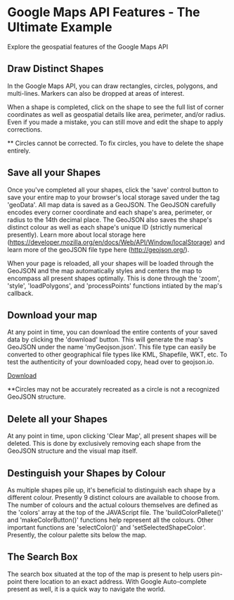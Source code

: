 # Google Maps API Features - The Ultimate Example
Explore the geospatial features of the Google Maps API

## Draw Distinct Shapes
In the Google Maps API, you can draw rectangles, circles, polygons, and multi-lines. Markers can also be dropped at areas of interest.

When a shape is completed, click on the shape to see the full list of corner coordinates as well as geospatial details like area, perimeter, and/or radius. Even if you made a mistake, you can still move and edit the shape to apply corrections. 

** Circles cannot be corrected. To fix circles, you have to delete the shape entirely.

## Save all your Shapes
Once you've completed all your shapes, click the 'save' control button to save your entire map to your browser's local storage saved under the tag 'geoData'. All map data is saved as a GeoJSON. The GeoJSON carefully encodes every corner coordinate and each shape's area, perimeter, or radius to the 14th decimal place. The GeoJSON also saves the shape's distinct colour as well as each shape's unique ID (strictly numerical presently). Learn more about local storage here (https://developer.mozilla.org/en/docs/Web/API/Window/localStorage) and learn more of the geoJSON file type here (http://geojson.org/). 

When your page is reloaded, all your shapes will be loaded through the GeoJSON and the map automatically styles and centers the map to encompass all present shapes optimally. This is done through the 'zoom', 'style', 'loadPolygons', and 'processPoints' functions intiated by the map's callback.

## Download your map
At any point in time, you can download the entire contents of your saved data by clicking the 'download' button. This will generate the map's GeoJSON under the name 'myGeojson.json'. This file type can easily be converted to other geographical file types like KML, Shapefile, WKT, etc. To test the authenticity of your downloaded copy, head over to geojson.io.

<a href="res/myGeojson.json" download>Download</a>

**Circles may not be accurately recreated as a circle is not a recognized GeoJSON structure.

## Delete all your Shapes
At any point in time, upon clicking 'Clear Map', all present shapes will be deleted. This is done by exclusively removing each shape from the GeoJSON structure and the visual map itself.

## Destinguish your Shapes by Colour
As multiple shapes pile up, it's beneficial to distinguish each shape by a different colour. Presently 9 distinct colours are available to choose from. The number of colours and the actual colours themselves are defined as the 'colors' array at the top of the JAVAScript file. The 'buildColorPallete()' and 'makeColorButton()' functions help represent all the colours. Other important functions are 'selectColor()' and 'setSelectedShapeColor'. Presently, the colour palette sits below the map.

## The Search Box
The search box situated at the top of the map is present to help users pin-point there location to an exact address. With Google Auto-complete present as well, it is a quick way to navigate the world.
